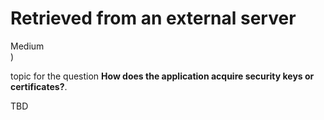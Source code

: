 # Retrieved from an external server

<div class="risk-rounded-box medium">Medium</div>)

topic for the question **How does the application acquire security keys or certificates?**.

TBD
    